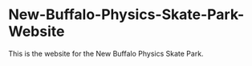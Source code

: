 # New-Buffalo-Physics-Skate-Park-Website
This is the website for the New Buffalo Physics Skate Park.
